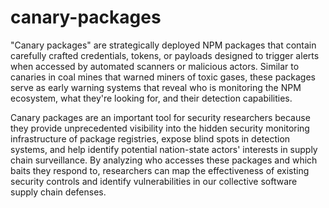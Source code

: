 # canary-packages

"Canary packages" are strategically deployed NPM packages that contain carefully crafted credentials, tokens, or payloads designed to trigger alerts when accessed by automated scanners or malicious actors. Similar to canaries in coal mines that warned miners of toxic gases, these packages serve as early warning systems that reveal who is monitoring the NPM ecosystem, what they're looking for, and their detection capabilities. 

Canary packages are an important tool for security researchers because they provide unprecedented visibility into the hidden security monitoring infrastructure of package registries, expose blind spots in detection systems, and help identify potential nation-state actors' interests in supply chain surveillance. By analyzing who accesses these packages and which baits they respond to, researchers can map the effectiveness of existing security controls and identify vulnerabilities in our collective software supply chain defenses.
